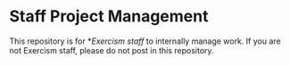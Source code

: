 # Staff Project Management

This repository is for **Exercism staff* to internally manage work. 
If you are not Exercism staff, please do not post in this repository.
